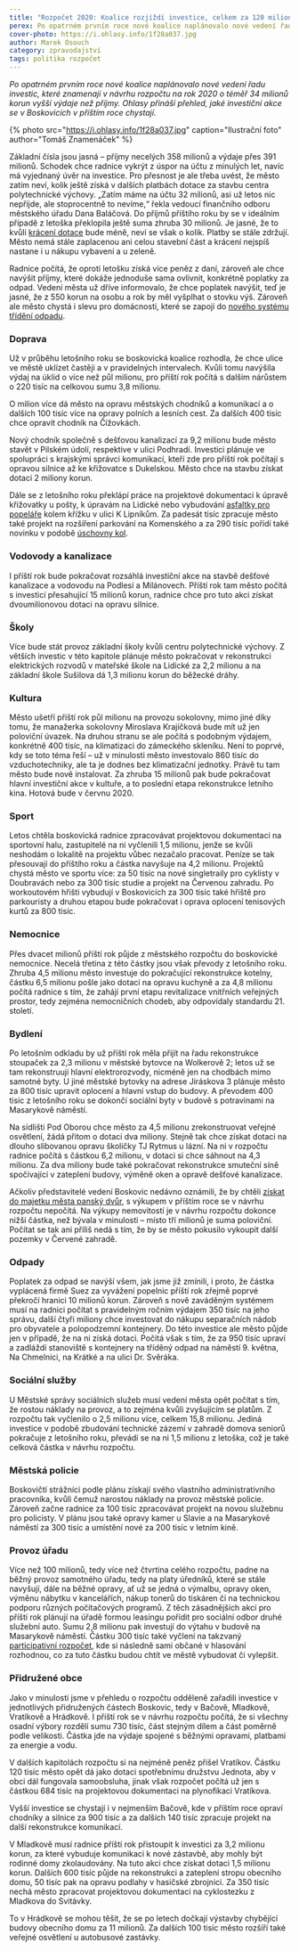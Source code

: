 ```yaml
---
title: "Rozpočet 2020: Koalice rozjíždí investice, celkem za 120 milionů"
perex: Po opatrném prvním roce nové koalice naplánovalo nové vedení řadu investic, které znamenají v návrhu rozpočtu na rok 2020 schodek téměř 34 milionů korun. Ohlasy přináší přehled, jaké investiční akce se v Boskovicích v příštím roce chystají.
cover-photo: https://i.ohlasy.info/1f28a037.jpg
author: Marek Osouch
category: zpravodajství
tags: politika rozpočet
---
```


*Po opatrném prvním roce nové koalice naplánovalo nové vedení řadu investic, které znamenají v návrhu rozpočtu na rok 2020 o téměř 34 milionů korun vyšší výdaje než příjmy. Ohlasy přináší přehled, jaké investiční akce se v Boskovicích v příštím roce chystají.*

{% photo src="https://i.ohlasy.info/1f28a037.jpg" caption="Ilustrační foto" author="Tomáš Znamenáček" %}

Základní čísla jsou jasná – příjmy necelých 358 milionů a výdaje přes 391 milionů. Schodek chce radnice vykrýt z úspor na účtu z minulých let, navíc má vyjednaný úvěr na investice. Pro přesnost je ale třeba uvést, že město zatím neví, kolik ještě získá v dalších platbách dotace za stavbu centra polytechnické výchovy. „Zatím máme na účtu 32 milionů, asi už letos nic nepřijde, ale stoprocentně to nevíme,“ řekla vedoucí finančního odboru městského úřadu Dana Baláčová. Do příjmů příštího roku by se v ideálním případě z letoška překlopila ještě suma zhruba 30 milionů. Je jasné, že to kvůli [krácení dotace](https://ohlasy.info/clanky/2019/06/cpv-dotace.html) bude méně, neví se však o kolik. Platby se stále zdržují. Město nemá stále zaplacenou ani celou stavební část a krácení nejspíš nastane i u nákupu vybavení a u zeleně.

Radnice počítá, že oproti letošku získá více peněz z daní, zároveň ale chce navýšit příjmy, které dokáže jednoduše sama ovlivnit, konkrétně poplatky za odpad. Vedení města už dříve informovalo, že chce poplatek navýšit, teď je jasné, že z 550 korun na osobu a rok by měl vyšplhat o stovku výš. Zároveň ale město chystá i slevu pro domácnosti, které se zapojí do [nového systému třídění odpadu](https://ohlasy.info/clanky/2019/09/levnejsi-odpad.html).

### Doprava

Už v průběhu letošního roku se boskovická koalice rozhodla, že chce ulice ve městě uklízet častěji a v pravidelných intervalech. Kvůli tomu navýšila výdaj na úklid o více než půl milionu, pro příští rok počítá s dalším nárůstem o 220 tisíc na celkovou sumu 3,8 milionu.

O milion více dá město na opravu městských chodníků a komunikací a o dalších 100 tisíc více na opravy polních a lesních cest. Za dalších 400 tisíc chce opravit chodník na Čížovkách.

Nový chodník společně s dešťovou kanalizací za 9,2 milionu bude město stavět v Pilském údolí, respektive v ulici Podhradí. Investici plánuje ve spolupráci s krajskými správci komunikací, kteří zde pro příští rok počítají s opravou silnice až ke křižovatce s Dukelskou. Město chce na stavbu získat dotaci 2 miliony korun.

Dále se z letošního roku překlápí práce na projektové dokumentaci k úpravě křižovatky u pošty, k úpravám na Lidické nebo vybudování [asfaltky pro popeláře](https://ohlasy.info/clanky/2019/03/asfaltovani.html) kolem křížku v ulici K Lipníkům. Za padesát tisíc zpracuje město také projekt na rozšíření parkování na Komenského a za 290 tisíc pořídí také novinku v podobě [úschovny kol](https://forum.ohlasy.info/t/stojany-na-kola-u-nadrazi/212).

### Vodovody a kanalizace

I příští rok bude pokračovat rozsáhlá investiční akce na stavbě dešťové kanalizace a vodovodu na Podlesí a Milánovech. Příští rok tam město počítá s investicí přesahující 15 milionů korun, radnice chce pro tuto akci získat dvoumilionovou dotaci na opravu silnice.

### Školy

Více bude stát provoz základní školy kvůli centru polytechnické výchovy. Z větších investic v této kapitole plánuje město pokračovat v rekonstrukci elektrických rozvodů v mateřské škole na Lidické za 2,2 milionu a na základní škole Sušilova dá 1,3 milionu korun do běžecké dráhy. 

### Kultura

Město ušetří příští rok půl milionu na provozu sokolovny, mimo jiné díky tomu, že manažerka sokolovny Miroslava Krajíčková bude mít už jen poloviční úvazek. Na druhou stranu se ale počítá s podobným výdajem, konkrétně 400 tisíc, na klimatizaci do zámeckého skleníku. Není to poprvé, kdy se toto téma řeší – už v minulosti město investovalo 860 tisíc do vzduchotechniky, ale ta je dodnes bez klimatizační jednotky. Právě tu tam město bude nově instalovat. Za zhruba 15 milionů pak bude pokračovat hlavní investiční akce v kultuře, a to poslední etapa rekonstrukce letního kina. Hotová bude v červnu 2020.

### Sport

Letos chtěla boskovická radnice zpracovávat projektovou dokumentaci na sportovní halu, zastupitelé na ni vyčlenili 1,5 milionu, jenže se kvůli neshodám o lokalitě na projektu vůbec nezačalo pracovat. Peníze se tak přesouvají do příštího roku a částka navyšuje na 4,2 milionu. Projektů chystá město ve sportu více: za 50 tisíc na nové singletraily pro cyklisty v Doubravách nebo za 300 tisíc studie a projekt na Červenou zahradu. Po workoutovém hřišti vybudují v Boskovicích za 300 tisíc také hřiště pro parkouristy a druhou etapou bude pokračovat i oprava oplocení tenisových kurtů za 800 tisíc.

### Nemocnice

Přes dvacet milionů příští rok půjde z městského rozpočtu do boskovické nemocnice. Necelá třetina z této částky jsou však převody z letošního roku. Zhruba 4,5 milionu město investuje do pokračující rekonstrukce kotelny, částku 6,5 milionu pošle jako dotaci na opravu kuchyně a za 4,8 milionu počítá radnice s tím, že zahájí první etapu revitalizace vnitřních veřejných prostor, tedy zejména nemocničních chodeb, aby odpovídaly standardu 21. století.

### Bydlení

Po letošním odkladu by už příští rok měla přijít na řadu rekonstrukce stoupaček za 2,3 milionu v městské bytovce na Wolkerově 2; letos už se tam rekonstruují hlavní elektrorozvody, nicméně jen na chodbách mimo samotné byty. U jiné městské bytovky na adrese Jiráskova 3 plánuje město za 800 tisíc upravit oplocení a hlavní vstup do budovy. A převodem 400 tisíc z letošního roku se dokončí sociální byty v budově s potravinami na Masarykově náměstí.

Na sídlišti Pod Oborou chce město za 4,5 milionu zrekonstruovat veřejné osvětlení, žádá přitom o dotaci dva miliony. Stejně tak chce získat dotaci na dlouho slibovanou opravu školičky TJ Rytmus u lázní. Na ni v rozpočtu radnice počítá s částkou 6,2 milionu, v dotaci si chce sáhnout na 4,3 milionu. Za dva miliony bude také pokračovat rekonstrukce smuteční síně spočívající v zateplení budovy, výměně oken a opravě dešťové kanalizace. 

Ačkoliv představitelé vedení Boskovic nedávno oznámili, že by chtěli [získat do majetku města panský dvůr](https://ohlasy.info/clanky/2019/10/pansky-dvur-koupe.html), s výkupem v příštím roce se v návrhu rozpočtu nepočítá. Na výkupy nemovitostí je v návrhu rozpočtu dokonce nižší částka, než bývala v minulosti – místo tří milionů je suma poloviční. Počítat se tak ani příliš nedá s tím, že by se město pokusilo vykoupit další pozemky v Červené zahradě.

### Odpady

Poplatek za odpad se navýší všem, jak jsme již zmínili, i proto, že částka vyplácená firmě Suez za vyvážení popelnic příští rok zřejmě poprvé překročí hranici 10 milionů korun. Zároveň s nově zaváděným systémem musí na radnici počítat s pravidelným ročním výdajem 350 tisíc na jeho správu, další čtyři miliony chce investovat do nákupu separačních nádob pro obyvatele a polopodzemní kontejnery. Do této investice ale město půjde jen v případě, že na ni získá dotaci. Počítá však s tím, že za 950 tisíc upraví a zadláždí stanoviště s kontejnery na tříděný odpad na náměstí 9. května, Na Chmelnici, na Krátké a na ulici Dr. Svěráka. 

### Sociální služby

U Městské správy sociálních služeb musí vedení města opět počítat s tím, že rostou náklady na provoz, a to zejména kvůli zvyšujícím se platům. Z rozpočtu tak vyčlenilo o 2,5 milionu více, celkem 15,8 milionu. Jediná investice v podobě zbudování technické zázemí v zahradě domova seniorů pokračuje z letošního roku, převádí se na ni 1,5 milionu z letoška, což je také celková částka v návrhu rozpočtu.

### Městská policie

Boskovičtí strážníci podle plánu získají svého vlastního administrativního pracovníka, kvůli čemuž narostou náklady na provoz městské policie. Zároveň začne radnice za 100 tisíc zpracovávat projekt na novou služebnu pro policisty. V plánu jsou také opravy kamer u Slavie a na Masarykově náměstí za 300 tisíc a umístění nové za 200 tisíc v letním kině.

### Provoz úřadu

Více než 100 milionů, tedy více než čtvrtina celého rozpočtu, padne na běžný provoz samotného úřadu, tedy na platy úředníků, které se stále navyšují, dále na běžné opravy, ať už se jedná o výmalbu, opravy oken, výměnu nábytku v kancelářích, nákup tonerů do tiskáren či na technickou podporu různých počítačových programů. Z těch zásadnějších akcí pro příští rok plánují na úřadě formou leasingu pořídit pro sociální odbor druhé služební auto. Sumu 2,8 milionu pak investují do výtahu v budově na Masarykově náměstí. Částku 300 tisíc také vyčlení na takzvaný [participativní rozpočet](https://forum.ohlasy.info/t/zapoj-se-participativni-rozpocet-v-boskovicich/283), kde si následně sami občané v hlasování rozhodnou, co za tuto částku budou chtít ve městě vybudovat či vylepšit.

### Přidružené obce

Jako v minulosti jsme v přehledu o rozpočtu odděleně zařadili investice v jednotlivých přidružených částech Boskovic, tedy v Bačově, Mladkově, Vratíkově a Hrádkově. I příští rok se v návrhu rozpočtu počítá, že si všechny osadní výbory rozdělí sumu 730 tisíc, část stejným dílem a část poměrně podle velikosti. Částka jde na výdaje spojené s běžnými opravami, platbami za energie a vodu. 

V dalších kapitolách rozpočtu si na nejméně peněz přišel Vratíkov. Částku 120 tisíc město opět dá jako dotaci spotřebnímu družstvu Jednota, aby v obci dál fungovala samoobsluha, jinak však rozpočet počítá už jen s částkou 684 tisíc na projektovou dokumentaci na plynofikaci Vratíkova.

Vyšší investice se chystají i v nejmenším Bačově, kde v příštím roce opraví chodníky a silnice za 900 tisíc a za dalších 140 tisíc zpracuje projekt na další rekonstrukce komunikací.

V Mladkově musí radnice příští rok přistoupit k investici za 3,2 milionu korun, za které vybuduje komunikaci k nové zástavbě, aby mohly být rodinné domy zkolaudovány. Na tuto akci chce získat dotaci 1,5 milionu korun. Dalších 600 tisíc půjde na rekonstrukci a zateplení stropu obecního domu, 50 tisíc pak na opravu podlahy v hasičské zbrojnici. Za 350 tisíc nechá město zpracovat projektovou dokumentaci na cyklostezku z Mladkova do Svitávky.

To v Hrádkově se mohou těšit, že se po letech dočkají výstavby chybějící budovy obecního domu za 11 milionů. Za dalších 100 tisíc město rozšíří také veřejné osvětlení u autobusové zastávky.
